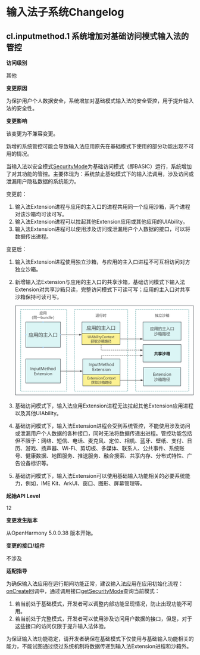 # 输入法子系统Changelog

## cl.inputmethod.1 系统增加对基础访问模式输入法的管控

**访问级别**

其他

**变更原因**

为保护用户个人数据安全，系统增加对基础模式输入法的安全管控，用于提升输入法的安全性。

**变更影响**

该变更为不兼容变更。

新增的系统管控可能会导致输入法应用原先在基础模式下使用的部分功能出现不可用的情况。

当输入法以安全模式[SecurityMode](../../../application-dev/reference/apis-ime-kit/js-apis-inputmethodengine.md#securitymode11)为基础访问模式（即BASIC）运行，系统增加了对其功能的管控。主要体现为：系统禁止基础模式下的输入法调用，涉及访问或泄漏用户隐私数据的系统能力。

变更前：

1. 输入法Extension进程与应用的主入口的进程共用同一个应用沙箱，两个进程对该沙箱均可读可写。
2. 输入法Extension进程可以拉起其他Extension应用或其他应用的UIAbility。
3. 输入法Extension进程可以使用涉及访问或泄漏用户个人数据的接口，可以将数据传出进程。

变更后：

1. 输入法Extension进程使用独立沙箱，与应用的主入口进程不可互相访问对方独立沙箱。

2. 新增输入法Extension与应用的主入口的共享沙箱，基础访问模式下输入法Extension对共享沙箱只读，完整访问模式下可读可写；应用的主入口对共享沙箱保持可读可写。

   ![sandbox](figures/sandbox.PNG)

3. 基础访问模式下，输入法应用Extension进程无法拉起其他Extension应用进程以及其他UIAbility。

4. 基础访问模式下，输入法Extension进程会受到系统管控，不能使用涉及访问或泄漏用户个人数据的各种接口，同时无法将数据传递出进程。管控功能包括但不限于：网络、短信、电话、麦克风、定位、相机、蓝牙、壁纸、支付、日历、游戏、扬声器、Wi-Fi、剪切板、多媒体、联系人、公共事件、系统账号、健康数据、地图服务、推送服务、融合搜索、共享内存、分布式特性、广告设备标识等。

5. 基础访问模式下，输入法Extension可以使用基础输入功能相关的必要系统能力，例如，IME Kit、ArkUI、窗口、图形、屏幕管理等。

**起始API Level**

12

**变更发生版本**

从OpenHarmony 5.0.0.38 版本开始。

**变更的接口/组件**

不涉及

**适配指导**

为确保输入法应用在运行期间功能正常，建议输入法应用在应用初始化流程：[onCreate](../../../application-dev/reference/apis-ime-kit/js-apis-inputmethod-extension-ability.md#inputmethodextensionabilityoncreate)回调中，通过调用接口[getSecurityMode](../../../application-dev/reference/apis-ime-kit/js-apis-inputmethodengine.md#getsecuritymode11)查询当前模式：

1. 若当前处于基础模式，开发者可以调整内部功能呈现情况，防止出现功能不可用。
2. 若当前处于完整模式，开发者可以使用涉及访问用户数据的接口，但是，对于这些接口的访问仅限于提升输入法体验。

为保证输入法功能稳定，请开发者确保在基础模式下仅使用与基础输入功能相关的能力，不能试图通过绕过系统机制将数据传递到输入法Extension进程和沙箱外。
